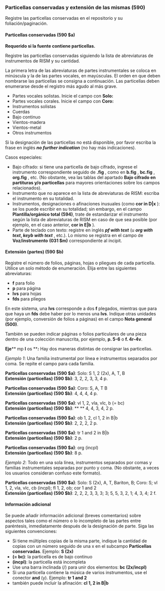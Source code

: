 ### Particellas conservadas y extensión de las mismas (590)

Registre las particellas conservadas en el repositorio y su foliación/paginación.

#### Particellas conservadas (590 $a)

**Requerido si la fuente contiene particellas.**

Registre las particellas conservadas siguiendo la lista de abreviaturas de instrumentos de RISM y su cantidad.

La primera letra de las abreviaturas de partes instrumentales se coloca en minúscula y la de las partes vocales, en mayúsculas. El orden en que deben nombrarse las particellas se consigna a continuación. Las particellas deben enumerarse desde el registro más agudo al más grave.

- Partes vocales solistas. Inicie el campo con **Solo:**
- Partes vocales corales. Inicie el campo con **Coro:**
- Instrumentos solistas
- Cuerdas
- Bajo continuo
- Vientos-madera
- Vientos-metal
- Otros instrumentos

Si la designación de las particellas no está disponible, por favor escriba la frase en inglés **_no further indication_** (no hay más indicaciones).

Casos especiales:

- Bajo cifrado: si tiene una particella de bajo cifrado, ingrese el instrumento correspondiente seguido de **.fig** , como en **b.fig** , **bc.fig** , **org.fig** , etc. (No obstante, vea las tablas del apartado **Bajo cifrado en partituras y/o particellas** para mayores orientaciones sobre los campos relacionados).
- Instrumento que no aparece en la lista de abreviaturas de RISM: escriba el instrumento en su totalidad.
- Instrumentos, designaciones o afinaciones inusuales (como **cor in D|x** ): se los puede escribir en su totalidad; sin embargo, en el campo **Plantilla/orgánico total (594)**, trate de estandarizar el instrumento según la lista de abreviaturas de RISM en caso de que sea posible (por ejemplo, en el caso anterior, **cor in E|b** ).
- Parte de teclado con texto: registre en inglés **_pf with text_** (u **_org with text_, _keyb with text_** , etc.). Lo mismo se registra en el campo de **Voz/instrumento** **(031 $m)** correspondiente al íncipit.

#### Extensión (partes) (590 $b)

Registre el número de folios, páginas, hojas o pliegues de cada particella. Utilice un solo método de enumeración. Elija entre las siguientes abreviaturas:

- **f** para folio
- **p** para página
- **lvs** para hojas
- **fds** para pliegos

En este sistema, una **lvs** corresponde a dos **f** plegados, mientras que para que haya un **fds** debe haber por lo menos una **lvs**. Indique otras unidades (por ejemplo, conversión de folios a páginas) en el campo **Nota general (500)**.

También se pueden indicar páginas o folios particulares de una pieza dentro de una colección manuscrita, por ejemplo, **p. 5-6** o **f. 4r-4v**.

**Eje**** mp ****l**** os ****_:_** Hay dos maneras distintas de consignar las particellas.

*Ejemplo 1*: Una familia instrumental por línea e instrumentos separados por coma. Se repite el campo para cada familia.

**Particellas conservadas (590 $a)**: Solo: S 1, 2 (2x), A, T, B  
**Extensión (particellas) (590 $b)**: 3, 2, 2, 3, 3, 4 p.

**Particellas conservadas (590 $a)**: Coro: S, A, T B  
**Extensión (particellas) (590 $b)**: 4, 4, 4, 4 p.

**Particellas conservadas (590 $a)**: vl 1, 2, vla, vlc, b (= bc)  
**Extensión (particellas) (590 $b)**: **  ** 4, 4, 3, 4, 2 p.

**Particellas conservadas (590 $a)**: ob 1, 2, cl 1, 2 in B|b  
**Extensión (particellas) (590 $b)**: 2, 2, 2, 2 p.

**Particellas conservadas (590 $a)**: tr 1 and 2 in B|b  
**Extensión (particellas) (590 $b)**: 2 p.

**Particellas conservadas (590 $a)**: org (incpl)  
**Extensión (particellas) (590 $b)**: 8 p.

*Ejemplo 2*: Todo en una sola línea, instrumentos separados por comas y familias instrumentales separadas por punto y coma. (No obstante, a veces los usuarios consideran confuso este formato).

**Particellas conservadas (590 $a)**: Solo: S (2x), A, T, Bariton, B; Coro: S; vl 1, 2, vla, vlc, cb (incpl); fl 1, 2, ob; cor 1 and 2  
**Extensión (particellas) (590 $b)**: 2, 2, 2, 3, 3, 3; 3; 5, 5, 3, 2, 1; 4, 3, 4; 2 f.

#### Información adicional

Se puede añadir información adicional (breves comentarios) sobre aspectos tales como el número o lo incompleto de las partes entre paréntesis, inmediatamente después de la designación de parte. Siga las siguientes convenciones:

- Si tiene múltiples copias de la misma parte, indique la cantidad de copias con un número seguido de una x en el subcampo **Particellas conservadas**. Ejemplo: **S (2x)**
- **(= bc)**: la particella es de bajo continuo
- **(incpl)**: la particella está incompleta
- Use una barra inclinada (/) para unir dos elementos: **bc (2x/incpl)**
- Si una particella contiene la música de varios instrumentos, use el conector **and** (y). Ejemplo: **tr 1 and 2**
- también puede incluir la afinación: **cl 1, 2 in B|b**